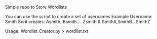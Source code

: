 
Simple repo to Store Wordlists

You can use the script to create a set of usernames 
Example Username: Smith
Scrit creates: Asmith, Bsmith.....Zsmith & SmithA,SmithB...SmithZ

Usage:
Wordlist_Creator.py > wordlist.txt
